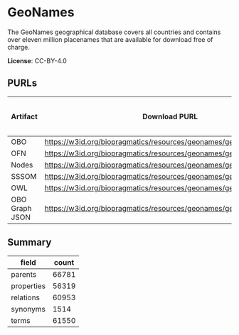# GeoNames

The GeoNames geographical database covers all countries and contains over eleven million placenames that are available for download free of charge.

**License**: CC-BY-4.0

## PURLs

| Artifact       | Download PURL                                                        | Latest Versioned Download PURL   |
|----------------|----------------------------------------------------------------------|----------------------------------|
| OBO            | https://w3id.org/biopragmatics/resources/geonames/geonames.obo       |                                  |
| OFN            | https://w3id.org/biopragmatics/resources/geonames/geonames.ofn       |                                  |
| Nodes          | https://w3id.org/biopragmatics/resources/geonames/geonames.tsv       |                                  |
| SSSOM          | https://w3id.org/biopragmatics/resources/geonames/geonames.sssom.tsv |                                  |
| OWL            | https://w3id.org/biopragmatics/resources/geonames/geonames.owl       |                                  |
| OBO Graph JSON | https://w3id.org/biopragmatics/resources/geonames/geonames.json      |                                  |

## Summary

| field      |   count |
|------------|---------|
| parents    |   66781 |
| properties |   56319 |
| relations  |   60953 |
| synonyms   |    1514 |
| terms      |   61550 |
